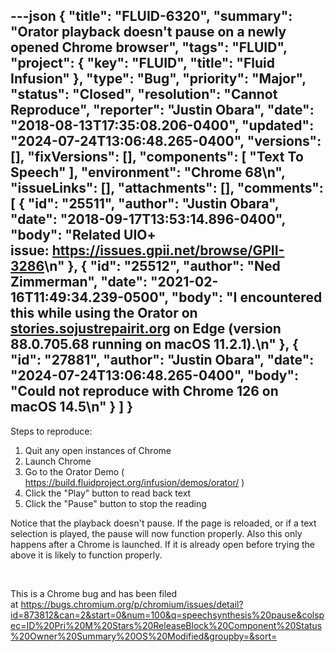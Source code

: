---json
{
  "title": "FLUID-6320",
  "summary": "Orator playback doesn't pause on a newly opened Chrome browser",
  "tags": "FLUID",
  "project": {
    "key": "FLUID",
    "title": "Fluid Infusion"
  },
  "type": "Bug",
  "priority": "Major",
  "status": "Closed",
  "resolution": "Cannot Reproduce",
  "reporter": "Justin Obara",
  "date": "2018-08-13T17:35:08.206-0400",
  "updated": "2024-07-24T13:06:48.265-0400",
  "versions": [],
  "fixVersions": [],
  "components": [
    "Text To Speech"
  ],
  "environment": "Chrome 68\n",
  "issueLinks": [],
  "attachments": [],
  "comments": [
    {
      "id": "25511",
      "author": "Justin Obara",
      "date": "2018-09-17T13:53:14.896-0400",
      "body": "Related UIO+ issue: <https://issues.gpii.net/browse/GPII-3286>\n"
    },
    {
      "id": "25512",
      "author": "Ned Zimmerman",
      "date": "2021-02-16T11:49:34.239-0500",
      "body": "I encountered this while using the Orator on [stories.sojustrepairit.org](https://stories.sojustrepairit.org) on Edge (version 88.0.705.68 running on macOS 11.2.1).\n"
    },
    {
      "id": "27881",
      "author": "Justin Obara",
      "date": "2024-07-24T13:06:48.265-0400",
      "body": "Could not reproduce with Chrome 126 on macOS 14.5\n"
    }
  ]
}
---
Steps to reproduce:

1. Quit any open instances of Chrome
2. Launch Chrome
3. Go to the Orator Demo ( <https://build.fluidproject.org/infusion/demos/orator/> )
4. Click the "Play" button to read back text
5. Click the "Pause" button to stop the reading

Notice that the playback doesn't pause. If the page is reloaded, or if a text selection is played, the pause will now function properly. Also this only happens after a Chrome is launched. If it is already open before trying the above it is likely to function properly.

 

This is a Chrome bug and has been filed at <https://bugs.chromium.org/p/chromium/issues/detail?id=873812&can=2&start=0&num=100&q=speechsynthesis%20pause&colspec=ID%20Pri%20M%20Stars%20ReleaseBlock%20Component%20Status%20Owner%20Summary%20OS%20Modified&groupby=&sort=>

        